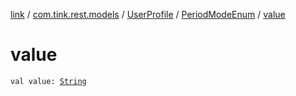 [link](../../../index.md) / [com.tink.rest.models](../../index.md) / [UserProfile](../index.md) / [PeriodModeEnum](index.md) / [value](./value.md)

# value

`val value: `[`String`](https://kotlinlang.org/api/latest/jvm/stdlib/kotlin/-string/index.html)